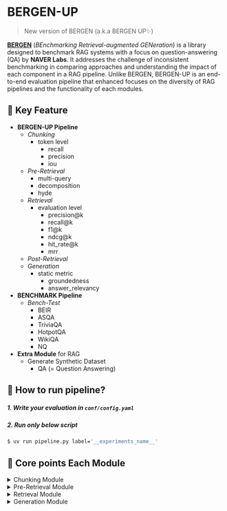 # BERGEN-UP

>   New version of BERGEN (a.k.a BERGEN UP✨)

[**BERGEN**](https://github.com/naver/bergen?tab=readme-ov-file) (*BEnchmarking Retrieval-augmented GENeration*) is a library designed to benchmark RAG systems with a focus on question-answering (QA) by **NAVER Labs**. It addresses the challenge of inconsistent benchmarking in comparing approaches and understanding the impact of each component in a RAG pipeline. Unlike BERGEN, BERGEN-UP is an end-to-end evaluation pipeline that enhanced focuses on the diversity of RAG pipelines and the functionality of each modules.


## 🍒 Key Feature
- **BERGEN-UP Pipeline** 
    - *Chunking*
        - token level
            - recall
            - precision
            - iou
    - *Pre-Retrieval*
        - multi-query
        - decomposition
        - hyde
    - *Retrieval*
        - evaluation level
            - precision@k
            - recall@k  
            - f1@k
            - ndcg@k
            - hit_rate@k
            - mrr
    - *Post-Retrieval*
    - *Generation*
        - static metric
            - groundedness
            - answer_relevancy
- **BENCHMARK Pipeline**
    - *Bench-Test*
        - BEIR
        - ASQA
        - TriviaQA
        - HotpotQA
        - WikiQA
        - NQ
- **Extra Module** for RAG
    - Generate Synthetic Dataset
        - QA (= Question Answering)


## 🥑 How to run pipeline?

##### 1. Write your evaluation in `conf/config.yaml`

##### 2. Run only below script
```bash
$ uv run pipeline.py label='__experiments_name__'
```

## 🍊 Core points Each Module

<details>
<summary>Chunking Module</summary>

- 핵심 기능
    - Token Level 평가
        - Metric : (https://research.trychroma.com/evaluating-chunking)
            - iou
            - precision
            - recall

- 사용법
    - `conf/config.yaml`의 `chunking` 섹션에 아래 내용을 참고하여 작성한다.
    ```yaml
    chunking:
        strategies: 
            - question_set_path: "${hydra:runtime.cwd}/data/chunking/question_set/questions_df_chatlogs.csv"
            - corpora_id_paths:
                chatlogs: "${hydra:runtime.cwd}/data/chunking/corpora/chatlogs.md"
            - Semantic Chunking:
                mode: openai
                embedding_model: "text-embedding-3-large"
                custom_url: "custom_embedding_function_api_address"
            - Recursive Token Chunking:
                chunk_size: 800
                chunk_overlap: 400
            - Fixed Token Chunking:
                chunk_size: 800
                chunk_overlap: 400
    ```

</details>

<details>
<summary>Pre-Retrieval Module</summary>

- 핵심 기능
    - LLM-as-a-Judge 기반 품질 평가
        - Multi-Query 평가 지표:
            - diversity : 생성된 다중 쿼리들 간의 다양성 평가 (0-1)
            - coverage : 원본 쿼리의 다양한 측면을 얼마나 포괄하는지 평가 (0-1)
            - relevance : 생성된 쿼리들이 원본 쿼리와 얼마나 관련성이 있는지 평가 (0-1)
        - Query Decomposition 평가 지표:
            - completeness : 복잡한 쿼리를 얼마나 완전하게 분해했는지 평가 (0-1)
            - granularity : 분해된 쿼리들의 적절한 세분화 정도 평가 (0-1)
            - independence : 각 분해된 쿼리가 독립적으로 답변 가능한지 평가 (0-1)
            - answerability : 분해된 쿼리들이 실제로 답변 가능한지 평가 (0-1)
        - HyDE (Hypothetical Document Embeddings) 평가 지표:
            - relevance : 생성된 가상 문서가 쿼리와 얼마나 관련성이 있는지 평가 (0-1)
            - specificity : 생성된 문서가 얼마나 구체적이고 상세한지 평가 (0-1)
            - factuality : 생성된 문서의 사실적 정확성 평가 (0-1)
            - coherence : 생성된 문서의 일관성과 논리적 흐름 평가 (0-1)

- 사용법
    - `conf/config.yaml`의 `pre_retrieval` 섹션에 아래 내용을 참고하여 작성한다.
    ```yaml
    pre_retrieval:
        strategies: 
            - Multi Query:
                path: "${hydra:runtime.cwd}/data/pre_retrieval/multi_query/sample_data.json"
            - Query Decomposition:
                path: "${hydra:runtime.cwd}/data/pre_retrieval/query_decomposition/sample_data.json"
            - HyDE:
                path: "${hydra:runtime.cwd}/data/pre_retrieval/hyde/sample_data.json"
    ```

</details>

<details>
<summary>Retrieval Module</summary>

- 핵심 기능
    - Evaluation Level 평가
        - Metric : 
            - precision@k : 검색된 상위 k개 결과 중 관련 문서의 비율
            - recall@k : 전체 관련 문서 중 상위 k개 결과에서 검색된 비율
            - f1@k : precision@k와 recall@k의 조화평균
            - ndcg@k : 순위를 고려한 누적 할인 게인
            - hit_rate@k : 상위 k개 결과에 관련 문서가 하나라도 있는 비율
            - mrr : 첫 번째 관련 문서의 순위 역수 평균

- 사용법
    - `conf/config.yaml`의 `retrieval` 섹션에 아래 내용을 참고하여 작성한다.
    ```yaml
    retrieval:
        strategies: 
            - sample_data_path: "${hydra:runtime.cwd}/data/retrieval/sample_data.json"
            - top_k: 10
    ```

</details>

<details>
<summary>Generation Module</summary>

- 핵심 기능
    - G-Eval 기반 생성 품질 평가
        - Metric : 
            - groundedness : 생성된 답변이 제공된 컨텍스트에 얼마나 근거하는지 평가 (0-1)
            - answer_relevancy : 생성된 답변이 질문에 얼마나 관련성이 있는지 평가 (0-1)

- 사용법
    - `conf/config.yaml`의 `generation` 섹션에 아래 내용을 참고하여 작성한다.
    ```yaml
    generation:
        strategies: 
            - sample_data_path: "${hydra:runtime.cwd}/data/generation/sample_generation_data.json"
            - evaluation_metrics:
                - groundedness
                - answer_relevancy
    ```

</details>
